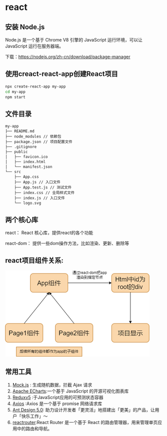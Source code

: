 # react

## 安装 Node.js

Node.js 是一个基于 Chrome V8 引擎的 JavaScript 运行环境，可以让 JavaScript 运行在服务器端。

下载：https://nodejs.org/zh-cn/download/package-manager

## 使用creact-react-app创建React项目

```bash
npx create-react-app my-app
cd my-app
npm start
```

## 文件目录

```
my-app
├── README.md 
├── node_modules // 依赖包
├── package.json // 项目配置文件
├── .gitignore
├── public
│   ├── favicon.ico
│   ├── index.html
│   └── manifest.json
└── src
    ├── App.css 
    ├── App.js // 入口文件
    ├── App.test.js // 测试文件
    ├── index.css // 全局样式文件
    ├── index.js // 入口文件
    └── logo.svg 
```

## 两个核心库

react： React 核心库，提供react的各个功能

react-dom： 提供一些dom操作方法，比如渲染、更新、删除等

## react项目组件关系:

![react组件关系](./images/react组件关系.png)


## 常用工具

1. [Mock.js](http://mockjs.com/) : 生成随机数据，拦截 Ajax 请求
2. [Apache ECharts](https://echarts.apache.org/zh/index.html):一个基于 JavaScript 的开源可视化图表库
3. [Reduxv5](https://www.redux.org.cn/) :于JavaScript应用的可预测状态容器
4. [Axios](https://www.axios-http.cn/docs/intro) :Axios 是一个基于 promise 网络请求库
5. [Ant Design 5.0](https://ant.design/index-cn): 助力设计开发者「更灵活」地搭建出「更美」的产品，让用户「快乐工作」～
6. [reactrouter](https://reactrouter.com/en/main):React Router 是一个基于 React 的路由管理器，用来管理单页应用中的路由和导航。
